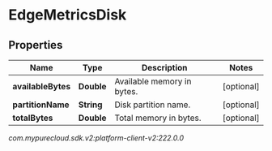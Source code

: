 # EdgeMetricsDisk


## Properties

| Name | Type | Description | Notes |
| ------------ | ------------- | ------------- | ------------- |
| **availableBytes** | **Double** | Available memory in bytes. |  [optional] |
| **partitionName** | **String** | Disk partition name. |  [optional] |
| **totalBytes** | **Double** | Total memory in bytes. |  [optional] |




_com.mypurecloud.sdk.v2:platform-client-v2:222.0.0_
